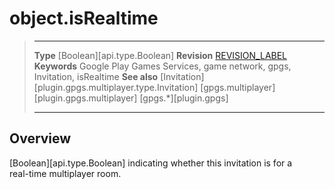 # object.isRealtime

> --------------------- ------------------------------------------------------------------------------------------
> __Type__              [Boolean][api.type.Boolean]
> __Revision__          [REVISION_LABEL](REVISION_URL)
> __Keywords__          Google Play Games Services, game network, gpgs, Invitation, isRealtime
> __See also__          [Invitation][plugin.gpgs.multiplayer.type.Invitation]
>						[gpgs.multiplayer][plugin.gpgs.multiplayer]
>                       [gpgs.*][plugin.gpgs]
> --------------------- ------------------------------------------------------------------------------------------

## Overview

[Boolean][api.type.Boolean] indicating whether this invitation is for a <nobr>real-time</nobr> multiplayer room.